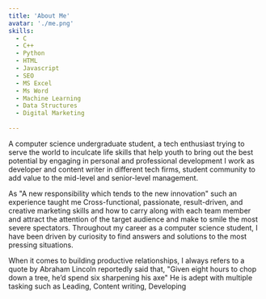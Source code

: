 ```yaml
---
title: 'About Me'
avatar: './me.png'
skills:
  - C
  - C++
  - Python
  - HTML
  - Javascript
  - SEO
  - MS Excel
  - Ms Word
  - Machine Learning
  - Data Structures
  - Digital Marketing
 
---
```


A computer science undergraduate student, a tech enthusiast trying to serve the world to inculcate life skills that help youth to bring out the best potential by engaging in personal and professional development I work as developer and content writer in different tech firms, student community to add value to the mid-level and senior-level management. 

As "A new responsibility which tends to the new innovation" such an experience taught me Cross-functional, passionate, result-driven, and creative marketing skills and how to carry along with each team member and attract the attention of the target audience and make to smile the most severe spectators. Throughout my career as a computer science student, I have been driven by curiosity to find answers and solutions to the most pressing situations.

When it comes to building productive relationships, I always refers to a quote by Abraham Lincoln reportedly said that,
"Given eight hours to chop down a tree, he’d spend six sharpening his axe" He is adept with multiple tasking such as Leading, Content writing, Developing


